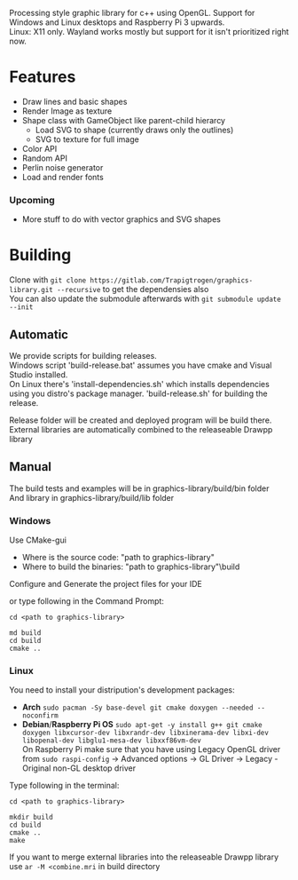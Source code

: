 Processing style graphic library for c++ using OpenGL. Support for Windows and Linux desktops and Raspberry Pi 3 upwards.\
Linux: X11 only. Wayland works mostly but support for it isn't prioritized right now.

# Features
* Draw lines and basic shapes
* Render Image as texture
* Shape class with GameObject like parent-child hierarcy
  * Load SVG to shape (currently draws only the outlines)
  * SVG to texture for full image
* Color API
* Random API
* Perlin noise generator
* Load and render fonts

### Upcoming
* More stuff to do with vector graphics and SVG shapes

# Building
Clone with `git clone https://gitlab.com/Trapigtrogen/graphics-library.git --recursive` to get the dependensies also\
You can also update the submodule afterwards with `git submodule update --init`

## Automatic
We provide scripts for building releases.\
Windows script 'build-release.bat' assumes you have cmake and Visual Studio installed.\
On Linux there's 'install-dependencies.sh' which installs dependencies using you distro's package manager. 'build-release.sh' for building the release.

Release folder will be created and deployed program will be build there.\
External libraries are automatically combined to the releaseable Drawpp library

## Manual
The build tests and examples will be in graphics-library/build/bin folder\
And library in graphics-library/build/lib folder

### Windows
Use CMake-gui 

  * Where is the source code: "path to graphics-library"
  * Where to build the binaries: "path to graphics-library"\build

Configure and Generate the project files for your IDE

or type following in the Command Prompt:
```
cd <path to graphics-library>

md build
cd build
cmake ..
```

### Linux
You need to install your distripution's development packages:
* __Arch__ `sudo pacman -Sy base-devel git cmake doxygen --needed --noconfirm`
* __Debian__/__Raspberry Pi OS__  `sudo apt-get -y install g++ git cmake doxygen libxcursor-dev libxrandr-dev libxinerama-dev libxi-dev libopenal-dev libglu1-mesa-dev libxxf86vm-dev`\
On Raspberry Pi make sure that you have using Legacy OpenGL driver from `sudo raspi-config` -> Advanced options -> GL Driver -> Legacy - Original non-GL desktop driver

Type following in the terminal:
```
cd <path to graphics-library>

mkdir build
cd build
cmake ..
make
```
If you want to merge external libraries into the releaseable Drawpp library use `ar -M <combine.mri` in build directory
